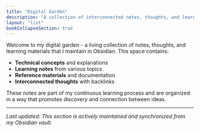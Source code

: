 ```yaml
---
title: "Digital Garden"
description: "A collection of interconnected notes, thoughts, and learning materials from my Obsidian vault"
layout: "list"
bookCollapseSection: true
---
```


Welcome to my digital garden - a living collection of notes, thoughts, and learning materials that I maintain in Obsidian. This space contains:

- **Technical concepts** and explanations
- **Learning notes** from various topics  
- **Reference materials** and documentation
- **Interconnected thoughts** with backlinks

These notes are part of my continuous learning process and are organized in a way that promotes discovery and connection between ideas.

---

*Last updated: This section is actively maintained and synchronized from my Obsidian vault.*